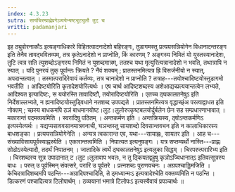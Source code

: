 ```yaml
---
index: 4.3.23
sutra: सायंचिरम्प्राह्णेप्रगेऽव्ययेभ्यष्ट्युट्युलौ तुट् च
vritti: padamanjari
---
```


 इह ठ्युवोरनाकौऽ इत्यङ्गाधिकारे विहितत्वादनादेशो बहिरङ्गः, तुडागमस्तु प्रत्ययसन्नियोगेन विधानादन्तरङ्ग इति तेनैव तावद्भवितव्यम्, तत्र कृतेऽनादेशो न प्राप्नोति, किं कारणम् ? अङ्गस्य निमितं यो युस्तस्यानादेशः, तुटि त्वत्र सति त्युशब्दोऽङ्गस्य निमितं न युशब्दमात्रम्, ततश्च यथा मृत्युरित्यत्रानादेशो न भवति, तथात्रापि न स्यात् । यदि पुनरयं तुक् पूर्वान्तः क्रियते ? नैवं शक्यम् ; प्रातस्तनमित्यत्र ह्रि विसर्जनीयो न स्यात्, अपदान्तत्वात् । तस्मात्परादिरेवायं कर्तव्यः, तत्र चानादेशो न प्राप्नोति ? तत्राह---तयोश्चादिष्टयोस्तुडागमो भवतीति । आदिष्टयोरिति कृतादेशयोरित्यर्थः । एष चार्थ आदिष्टशब्दस्य अशेआद्यच्प्रत्ययान्तत्वेन लभ्यते, आदिश्यत इत्यादिष्टः, स ययोरस्ति तावादिष्टौ, तयोरादिष्टयोरिति । एतच्च ठ्घकालतनेषुऽ इति निर्देशाल्लभ्यते, न ह्यनादिष्टयोस्तुड्विधाने नतशब्द उपपद्यते । प्रातस्तनमित्यत्र वृद्धाच्छ्ंअ परत्वाद्वाधत इति नोक्तम् ; च्छस्य बाधकमपि ठञं बाधमानयोष्ट।लुट।लुलोरुत्कृष्टबलयोर्दुर्बलेन छेन सह सम्प्रधारणाभावात् । मकारान्तं पदमव्ययमिति । स्वरादिषु पठितम् । अन्तकर्मण इति । अन्तक्रियस्य, ठ्षोऽन्तकर्मणिऽ इत्यस्येत्यर्थः । यद्यप्यसाववसानमात्रवनाची, घञन्तस्तु सायशब्दो दिवसान्तवचन इति न कालाधिकारस्य बाधशङ्का । प्रत्ययसन्नियोगेनेति । अन्यत्र त्वकारान्त एव, यथा---सायाह्नः, सायतर इति । आह च---संख्याविसायपूर्वस्याह्नस्येति । एकारान्तत्वमिति । निपात्यत इत्यनुषङ्गः । यत्र सप्तम्यर्थो नास्ति---प्राह्णः सोढोऽस्येत्यादौ, तदर्थं निपातनम् । जातादिके त्वर्थे ठ्घकालतनेषुऽ इत्यलुका सिद्धम् । चिरपरुत्परारिभ्य इति । चिरशब्दस्य सूत्र उपादानात् ट।लुट।लुलावाप भवतः, न तु ठ्कियतद्वहुषु कृञोऽज्विधानात्ऽ इतिवत्सूत्रस्य बाधः । परुत् उ पूर्वस्मिन् संवत्सरे, परारि उ पूर्वतरे । प्रत्नशब्दः पुराणवचनः । अग्रपश्चाड्डिमजिति । केचिदत्रादिशब्दमपि पठन्ति---अग्रादिपश्चादिति, ते ठ्मध्यान्मःऽ इत्यत्रादेश्चेति वक्तव्यमिति न पठन्ति । डित्करणं पश्चादित्यत्र टिलोपार्थम् । ठव्ययानां भमात्रे टिलोपःऽ इत्यस्यैवायं प्रपञ्चार्थः ॥